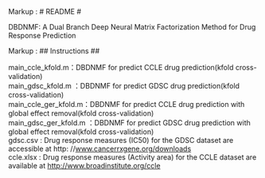 Markup :  # README #

DBDNMF: A Dual Branch Deep Neural Matrix Factorization Method for Drug Response Prediction

Markup :  ## Instructions ##

main_ccle_kfold.m：DBDNMF for predict CCLE drug prediction(kfold cross-validation)  
main_gdsc_kfold.m ：DBDNMF for predict GDSC drug prediction(kfold cross-validation)  
main_ccle_ger_kfold.m：DBDNMF for predict CCLE drug prediction with global effect removal(kfold cross-validation)  
main_gdsc_ger_kfold.m ：DBDNMF for predict GDSC drug prediction with global effect removal(kfold cross-validation)  
gdsc.csv : Drug response measures (IC50) for the GDSC dataset are accessible at http: //www.cancerrxgene.org/downloads  
ccle.xlsx : Drug response measures (Activity area) for the CCLE dataset are available at http://www.broadinstitute.org/ccle  
